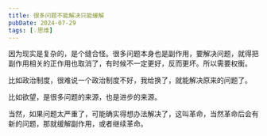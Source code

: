 ```yaml
---
title: 很多问题不能解决只能缓解
pubDate: 2024-07-29
tags: [💡思维]
---
```


因为现实是复杂的，是个缝合怪。很多问题本身也是副作用，要解决问题，就得把副作用相关的正作用也取消了，有时候不一定更好，反而更坏。所以需要权衡。

比如政治制度，很难说一个政治制度不好，我给换了，就能解决原来的问题了。

比如欲望，是很多问题的来源，也是进步的来源。

当然，如果问题太严重了，可能确实得想办法解决了，这叫革命，当然革命后会有新的问题，那就缓解副作用，或者继续革命。
